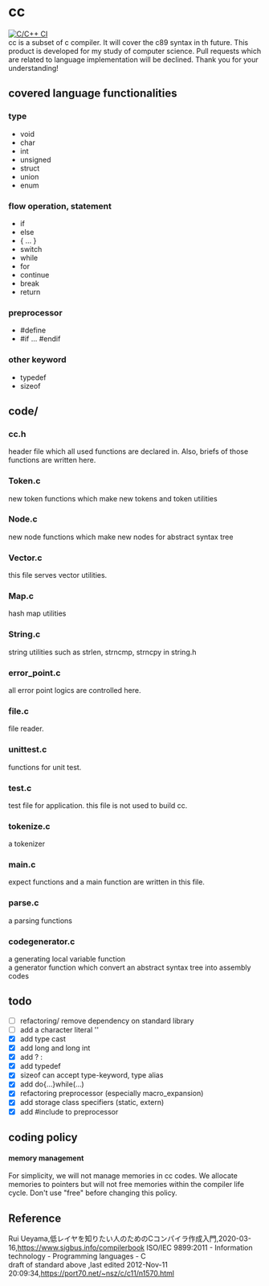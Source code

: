 # cc
[![C/C++ CI](https://github.com/TsukudaniVanish/cc/actions/workflows/c.yml/badge.svg)](https://github.com/TsukudaniVanish/cc/actions/workflows/c.yml)  
cc is a subset of c compiler. It will cover the c89 syntax in th future. 
This product is developed for my study of computer science. Pull requests which are related to language implementation will be declined. Thank you for your understanding!

## covered language functionalities 
### type 
- void 
- char 
- int
- unsigned
- struct 
- union 
- enum 
### flow operation, statement  
- if 
- else 
- { ... }
- switch 
- while 
- for 
- continue
- break
- return 
### preprocessor 
- #define
- #if ... #endif

### other keyword  
- typedef
- sizeof 

## code/

### cc.h
header file which all used functions are declared in.
Also, briefs of those functions  are written here.

### Token.c  
new token functions which make  new tokens and token utilities

### Node.c
new node functions which make new nodes for abstract syntax tree

### Vector.c
this file serves vector utilities.

### Map.c
hash map utilities

### String.c
string utilities such as strlen, strncmp, strncpy in string.h 

### error_point.c
all error point logics are controlled here. 

### file.c 
file reader.

### unittest.c
functions for unit test.

### test.c 
test file for application. this file is not used to build cc.

### tokenize.c
a tokenizer

### main.c 
expect functions and  a main function are written in this file.

### parse.c
a parsing functions

### codegenerator.c
a generating local variable function  
a generator function which convert an abstract syntax tree into  assembly codes 

## todo
- [ ] refactoring/ remove dependency on standard library
- [ ] add  a character  literal ''
- [x] add type cast 
- [x] add long and long int
- [x] add ? : 
- [x]  add typedef 
- [x] sizeof can accept type-keyword, type alias
- [x] add do{...}while(...) 
- [x] refactoring preprocessor (especially macro_expansion)
- [x] add storage class specifiers (static, extern)
- [x] add #include to preprocessor 

## coding policy

#### memory management 
For simplicity, we will not manage memories in cc codes.
We allocate memories to pointers but will not free memories within the compiler life cycle.
Don't use "free" before changing this policy.


## Reference  
Rui Ueyama,低レイヤを知りたい人のためのCコンパイラ作成入門,2020-03-16,https://www.sigbus.info/compilerbook
 ISO/IEC 9899:2011 - Information technology - Programming languages - C  
 draft of standard above ,last edited 2012-Nov-11 20:09:34,https://port70.net/~nsz/c/c11/n1570.html
